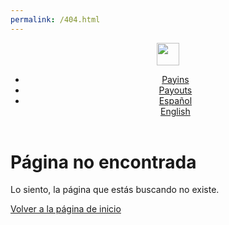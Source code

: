 ```yaml
---
permalink: /404.html
---
```


<script>
    function onPageLoad() {
        loadIcons();
        document.querySelector('h1').style.display = 'none';
        const currentUrl = window.location.href;
        if(!currentUrl.includes("/en/") && !currentUrl.includes("/es/") && !currentUrl.includes("/pt/")) {
          	var pathName = window.location.pathname.substring(1);
            var host = currentUrl.replace(pathName, "");
            var splitPathName = pathName.split("/");
            pathName = pathName.replace(splitPathName[0], "");
          	var newUrl = host+splitPathName[0]+"/en"+pathName;
          	console.log(currentUrl);
          	console.log(newUrl);
            window.location.href = newUrl;
        } else {
            var homeLink = document.getElementsByClassName("navbar-brand")[0];
            var language = "/en";
            if(currentUrl.includes("/es/")) {
                language = "/es";
            } else if(currentUrl.includes("/pt/")) {
                language = "/pt";
            }
            homeLink.href = "/devBambooPaymentDoc" + language
        }
    }

    function loadIcons() {
        var head = document.head || document.getElementsByTagName('head')[0];

        var faviconLink1 = document.createElement('link');

        faviconLink1.rel = 'shortcut icon'; 
        faviconLink1.href = 'https://bamboopaymentsystems.com/wp-content/uploads/2021/10/cropped-favicon-32x32.png'; 

        head.appendChild(faviconLink1);
        
        var faviconLink2 = document.createElement('link');

        faviconLink2.rel = 'apple-touch-icon'; 
        faviconLink2.href = 'https://bamboopaymentsystems.com/wp-content/uploads/2021/10/cropped-favicon-32x32.png';
        faviconLink2.sizes = '180x180';

        head.appendChild(faviconLink2);
        
        var faviconLink3 = document.createElement('link');

        faviconLink3.rel = 'icon'; 
        faviconLink3.href = 'https://bamboopaymentsystems.com/wp-content/uploads/2021/10/cropped-favicon-32x32.png'; 

        head.appendChild(faviconLink3);

        var cssLink = document.createElement('link');
        
        cssLink.rel = 'stylesheet';
        cssLink.type = 'text/css';
        cssLink.href = '/devBambooPaymentDoc/scss/main.min.906fa7734f9762ef9a33d484f1cde8dbe03b7f09f1d0520327c6662d445282a6.css'; 

        head.appendChild(cssLink);
            
    }
    
    document.addEventListener("DOMContentLoaded", onPageLoad);
</script>
<header>
      
<nav class="js-navbar-scroll navbar navbar-expand navbar-dark flex-column flex-md-row td-navbar">
   <a class="navbar-brand" href="#">
   <span class="navbar-logo"><img src="/devBambooPaymentDoc/assets/BambooPayment.svg" style="height: 36px;"></span>
   </a>
   <div class="td-navbar-nav-scroll ml-md-auto" id="main_navbar">
      <ul class="navbar-nav mt-2 mt-lg-0">
         <li class="nav-item mr-4 mb-2 mb-lg-0">
            <a class="nav-link active" href="../../../../es/docs.html">
               <span class="active">Payins</span>
               <div class="content-bar-menu2"></div>
            </a>
         </li>
         <li class="nav-item mr-4 mb-2 mb-lg-0">
            <a class="nav-link" href="../../../../es/payouts.html">
               <span>Payouts</span>
               <div class="content-bar-menu2"></div>
            </a>
         </li>
         <li class="nav-item dropdown d-none d-lg-block">
            <a class="nav-link dropdown-toggle" href="#" id="navbarDropdown" role="button" data-toggle="dropdown" aria-haspopup="true" aria-expanded="false">
               <div class="content-bar-menu"></div>
               Español
            </a>
            <div class="dropdown-menu" aria-labelledby="navbarDropdownMenuLink">
               <a class="dropdown-item" href="../../../../en/docs/payment-methods/uruguay/uy-cards.html">English</a>
            </div>
         </li>
      </ul>
   </div>
</nav>
</header>

# Página no encontrada

Lo siento, la página que estás buscando no existe.

[Volver a la página de inicio](/)
